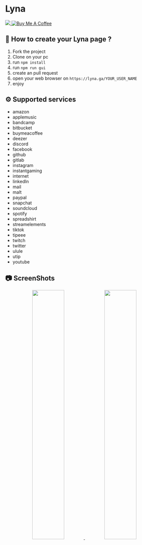 # Lyna

<a href="https://lyna.ga/">
    <img src="https://api.netlify.com/api/v1/badges/d5847749-1cda-4d52-9efa-110b78b5515d/deploy-status" />
</a>
<a href="https://buymeacoffee.com/taistudio" target="_blank"><img src="https://www.buymeacoffee.com/assets/img/custom_images/yellow_img.png" alt="Buy Me A Coffee"></a>

## 📝 How to create your Lyna page ?

1. Fork the project
2. Clone on your pc
3. run `npm install`
4. run `npm run gui`
5. create an pull request
6. open your web browser on `https://lyna.ga/YOUR_USER_NAME`
7. enjoy

## ⚙️ Supported services
- amazon
- applemusic
- bandcamp
- bitbucket
- buymeacoffee
- deezer
- discord
- facebook
- github
- gitlab
- instagram
- instantgaming
- internet
- linkedIn
- mail
- malt
- paypal
- snapchat
- soundcloud
- spotify
- spreadshirt
- streamelements
- tiktok
- tipeee
- twitch
- twitter
- ulule
- utip
- youtube

## 📷 ScreenShots
<p align="center">
    <a href="https://lyna.ga/taistudio">
        <img src="https://raw.githubusercontent.com/TaiStudio/Lyna/main/img/assets/taistudio.png" width="45%"/>
    </a>
    <a href="https://lyna.ga/potion">
        <img src="https://raw.githubusercontent.com/TaiStudio/Lyna/main/img/assets/potion.png" width="45%"/>
    </a>
</p>